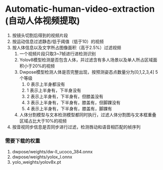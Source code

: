 #  Automatic-human-video-extraction (自动人体视频提取)

1. 按镜头切割后得到的视频片段
2. 按运动信息过滤静态/低于阈值（低于10）的视频
3. 按人体信息以及文字所占图像面积（高于2.5%）过滤视频
   1. 一个视频片段只取3~7帧进行进检测识别
   2. Yolov8模型检测是否包含人体，并过滤含有多人场景以及单人所占区域面积小于20%的视频
   3. Dwpose模型检测人体是否完整出现，按预测姿态点数量分为[0,1,2,3,4] 5个等级
      1. 0 表示上半身都没有
      2. 1 表示上半身有，下半身没有    
      3. 2 表示上半身有，下半身有，但膝盖没有    
      4. 3 表示上半身有，下半身有，膝盖有，但脚踝没有 
      5. 4 表示上半身有，下半身有，膝盖有，脚踝有
   4. 人体分割模型与文本检测模型都同时执行，过滤人体分割图与文本框重叠区域占比大于10%的视频
4. 按音视同步信息是否同步进行过滤，检测唇动和语音相匹配的帧序列

### 需要下载的权重

1. dwpose/weights/dw-ll_ucoco_384.onnx
2. dwpose/weights/yolox_l.onnx
3. yolo_weights/yolov8x.pt